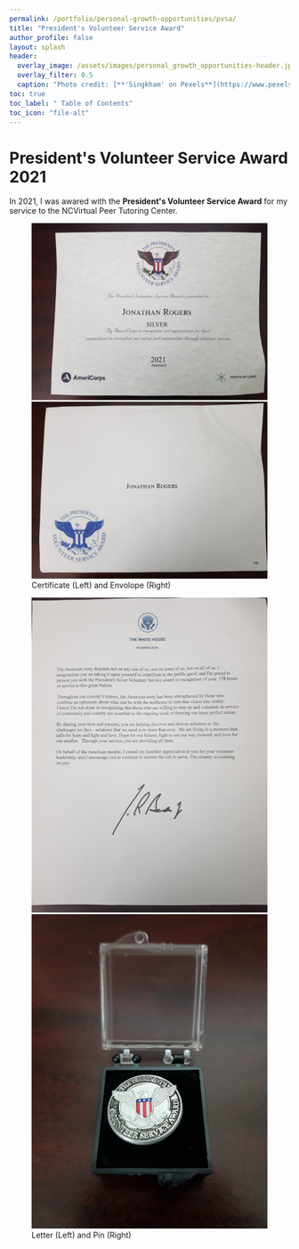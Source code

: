 ```yaml
---
permalink: /portfolio/personal-growth-opportunities/pvsa/
title: "President's Volunteer Service Award"
author_profile: false
layout: splash
header:
  overlay_image: /assets/images/personal_growth_opportunities-header.jpg 
  overlay_filter: 0.5
  caption: "Photo credit: [**'Singkham' on Pexels**](https://www.pexels.com/photo/clear-light-bulb-planter-on-gray-rock-1108572/)"
toc: true
toc_label: " Table of Contents"
toc_icon: "file-alt"
---
```


# President's Volunteer Service Award 2021
In 2021, I was awared with the **President's Volunteer Service Award** for my service to the NCVirtual Peer Tutoring Center.


<figure class="half">
    <a href="/assets/images/PVSA/certificate.jpg"><img src="/assets/images/PVSA/certificate.jpg"></a>
    <a href="/assets/images/PVSA/envolope.jpg"><img src="/assets/images/PVSA/envolope.jpg"></a>
    <figcaption>Certificate (Left) and Envolope (Right)</figcaption>
</figure>

<figure class="half">
    <a href="/assets/images/PVSA/letter.jpg"><img src="/assets/images/PVSA/letter.jpg"></a>
    <a href="/assets/images/PVSA/pin.jpg"><img src="/assets/images/PVSA/pin.jpg"></a>
    <figcaption>Letter (Left) and Pin (Right)</figcaption>
</figure>
